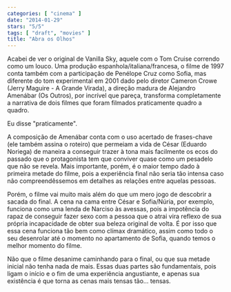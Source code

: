```yaml
---
categories: [ "cinema" ]
date: "2014-01-29"
stars: "5/5"
tags: [ "draft", "movies" ]
title: "Abra os Olhos"
---
```

Acabei de ver o original de Vanilla Sky, aquele com o Tom Cruise
correndo como um louco. Uma produção espanhola/italiana/francesa,
o filme de 1997 conta também com a participação de Penélope Cruz
como Sofia, mas diferente do tom experimental em 2001 dado pelo diretor
Cameron Crowe (Jerry Maguire - A Grande Virada), a direção madura de
Alejandro Amenábar (Os Outros), por incrível que pareça, transforma
completamente a narrativa de dois filmes que foram filmados praticamente
quadro a quadro.

Eu disse "praticamente".

A composição de Amenábar conta com o uso acertado de frases-chave
(ele também assina o roteiro) que permeiam a vida de César (Eduardo
Noriega) de maneira a conseguir trazer à tona mais facilmente os ecos
do passado que o protagonista tem que conviver quase como um pesadelo que
não se revela. Mais importante, porém, é o maior tempo dado à primeira
metade do filme, pois a experiência final não seria tão intensa caso
não compreendêssemos em detalhes as relações entre aquelas pessoas.

Porém, o filme vai muito mais além do que um mero jogo de descobrir a
sacada do final. A cena na cama entre César e Sofia/Núria, por exemplo,
funciona como uma lenda de Narciso às avessas, pois a impotência do
rapaz de conseguir fazer sexo com a pessoa que o atrai vira reflexo de
sua própria incapacidade de obter sua beleza original de volta. É por
isso que essa cena funciona tão bem como clímax dramático, assim
como todo o seu desenrolar até o momento no apartamento de Sofia,
quando temos o melhor momento do filme.

Não que o filme desanime caminhando para o final, ou que sua metade
inicial não tenha nada de mais. Essas duas partes são fundamentais,
pois ligam o início e o fim de uma experiência angustiante, e apenas
sua existência é que torna as cenas mais tensas tão... tensas.
